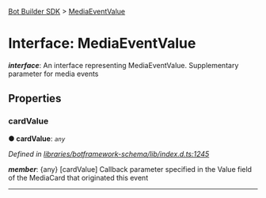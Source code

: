 [Bot Builder SDK](../README.md) > [MediaEventValue](../interfaces/botbuilder.mediaeventvalue.md)



# Interface: MediaEventValue

*__interface__*: An interface representing MediaEventValue. Supplementary parameter for media events



## Properties
<a id="cardvalue"></a>

###  cardValue

**●  cardValue**:  *`any`* 

*Defined in [libraries/botframework-schema/lib/index.d.ts:1245](https://github.com/Microsoft/botbuilder-js/blob/c748a95/libraries/botframework-schema/lib/index.d.ts#L1245)*


*__member__*: {any} [cardValue] Callback parameter specified in the Value field of the MediaCard that originated this event





___


